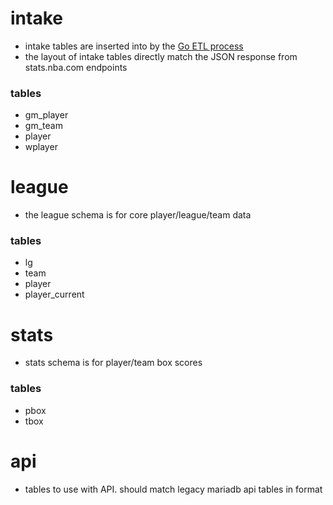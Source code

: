 # intake
- intake tables are inserted into by the [Go ETL process](https://github.com/jdetok/bball-etl-go)
- the layout of intake tables directly match the JSON response from stats.nba.com endpoints 
### tables
- gm_player
- gm_team
- player
- wplayer
# league
- the league schema is for core player/league/team data
### tables 
- lg
- team
- player
- player_current
# stats
- stats schema is for player/team box scores
### tables
- pbox
- tbox
# api
- tables to use with API. should match legacy mariadb api tables in format